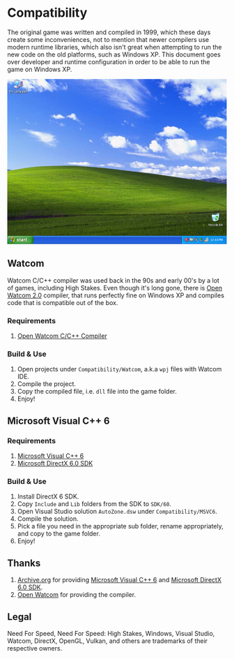 # Compatibility
The original game was written and compiled in 1999, which these days create some inconveniences, not to mention that newer compilers use modern runtime libraries, which also isn't great when attempting to run the new code on the old platforms, such as Windows XP. This document goes over developer and runtime configuration in order to be able to run the game on Windows XP.

![Windows XP](Extras/WinXP.PNG)

## Watcom
Watcom C/C++ compiler was used back in the 90s and early 00's by a lot of games, including High Stakes. Even though it's long gone, there is [Open Watcom 2.0](https://github.com/open-watcom/open-watcom-v2) compiler, that runs perfectly fine on Windows XP and compiles code that is compatible out of the box.

### Requirements
1. [Open Watcom C/C++ Compiler](https://github.com/open-watcom/open-watcom-v2)

### Build & Use
1. Open projects under `Compatibility/Watcom`, a.k.a `wpj` files with Watcom IDE.
2. Compile the project.
3. Copy the compiled file, i.e. `dll` file into the game folder.
4. Enjoy!

## Microsoft Visual C++ 6

### Requirements
1. [Microsoft Visual C++ 6](https://archive.org/details/en_vs6_ent)
2. [Microsoft DirectX 6.0 SDK](https://archive.org/details/directx6sdk)

### Build & Use
1. Install DirectX 6 SDK.
2. Copy `Include` and `Lib` folders from the SDK to `SDK/60`.
3. Open Visual Studio solution `AutoZone.dsw` under `Compatibility/MSVC6`.
4. Compile the solution.
5. Pick a file you need in the appropriate sub folder, rename appropriately, and copy to the game folder.
6. Enjoy!

## Thanks
1. [Archive.org](https://archive.org/) for providing [Microsoft Visual C++ 6](https://archive.org/details/en_vs6_ent) and [Microsoft DirectX 6.0 SDK](https://archive.org/details/directx6sdk).
2. [Open Watcom](https://github.com/open-watcom/open-watcom-v2) for providing the compiler.

## Legal
Need For Speed, Need For Speed: High Stakes, Windows, Visual Studio, Watcom, DirectX, OpenGL, Vulkan, and others are trademarks of their respective owners.
